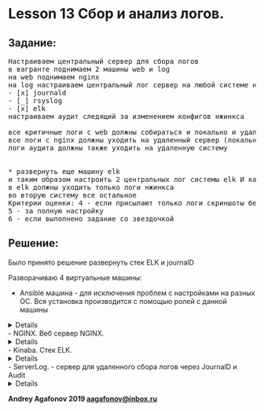 # Lesson 13 Сбор и анализ логов.

## Задание:
<pre>
Настраиваем центральный сервер для сбора логов
в вагранте поднимаем 2 машины web и log
на web поднимаем nginx
на log настраиваем центральный лог сервер на любой системе на выбор
- [x] journald
- [_] rsyslog
- [x] elk 
настраиваем аудит следящий за изменением конфигов нжинкса 

все критичные логи с web должны собираться и локально и удаленно
все логи с nginx должны уходить на удаленный сервер (локально только критичные)
логи аудита должны также уходить на удаленную систему


* развернуть еще машину elk
и таким образом настроить 2 центральных лог системы elk И какую либо еще
в elk должны уходить только логи нжинкса
во вторую систему все остальное
Критерии оценки: 4 - если присылают только логи скриншоты без вагранта
5 - за полную настройку
6 - если выполнено задание со звездочкой
</pre>


## Решение:
Было принято решение развернуть стек ELK и journalD 

Разворачиваю 4 виртуальные машины:
 - Ansible машина - для исключения проблем с настройками на разных ОС. Вся установка производится с помощью ролей с данной машины 
 <details> 
[Roles Ansible] (lesson13/ansible) Составлены сиходя из решения - отдельная роль на каждую отдельное "фичу" которую можно переиспользовать независимо от на не зависимых машинах. Например [Nginx](ansible/roles/roles/nginx), [Filebeat](ansible/roles/roles/filebeat) и прочее... Для установки достаточно сформировать файл YML для установки роли, все необходимые зависимости роль доустановит сама.
 </details> 
 - NGINX. Веб сервер NGINX.
 <details> 
- Разворачиваю веб сервер [NGINX](ansible/roles/roles/nginx) который размещает на 80 порту [веб страничку](http://192.168.11.141), для удаленного сбора логов в стеке ELK
- Установливаем [filebat](ansible/roles/roles/filebeat), который отправляет выбранные логи (access и error) в Logstash, который в свою очередь отправляется в ElasicSearch. 
- Сервис [auditd](ansible/roles/roles/auditd_client/tasks/main.yml) отправляет все сообщения auditd на сервер ServerLog (log2).
- Сервис [systemd-journal-upload](ansible/roles/roles/sd_jd_client) отправляет логи kournald на сервер логов
 </details> 
 - Kinaba. Стек ELK.
 <details> 
 На машине в Docker разворачивается стек ELK [elasticsearch, kibana и logstash](ansible/roles/roles/kibana/tasks/main.yml). Веб "морда" [слушает](http://192.168.11.140:5601) на стандартном порту 5601.
 При первом входе необходимо указать "Index patterns" - в нашем случае достаточно указать "*" и @timestamp в качестве временной метки.
 </details> 
 - ServerLog. - сервер для удаленного сбора логов через JournalD и Audit
  <details> 
 На сервере настроено:
  Сервис [auditd](ansible/roles/roles/auditd_server/tasks/main.yml) слушает на 60 порту то что приходит от Веб сервера.
  Сервис [systemd-journal-remote](ansible/roles/roles/sd_jd_server/tasks/main.yml) собирает лого от удаленных систем.
 </details> 


**Andrey Agafonov 2019 aagafonov@inbox.ru**
